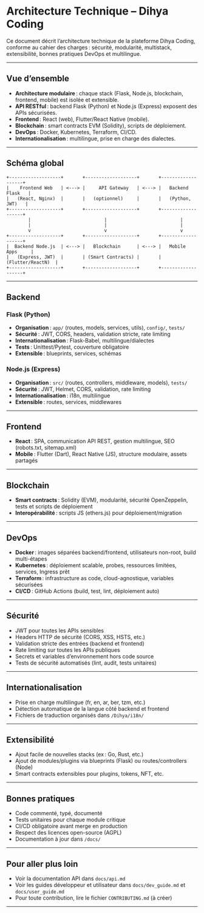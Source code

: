 # Architecture Technique – Dihya Coding

Ce document décrit l’architecture technique de la plateforme Dihya Coding, conforme au cahier des charges : sécurité, modularité, multistack, extensibilité, bonnes pratiques DevOps et multilingue.

---

## Vue d’ensemble

- **Architecture modulaire** : chaque stack (Flask, Node.js, blockchain, frontend, mobile) est isolée et extensible.
- **API RESTful** : backend Flask (Python) et Node.js (Express) exposent des APIs sécurisées.
- **Frontend** : React (web), Flutter/React Native (mobile).
- **Blockchain** : smart contracts EVM (Solidity), scripts de déploiement.
- **DevOps** : Docker, Kubernetes, Terraform, CI/CD.
- **Internationalisation** : multilingue, prise en charge des dialectes.

---

## Schéma global

```
+-------------------+       +-------------------+       +-------------------+
|    Frontend Web   | <---> |     API Gateway   | <---> |   Backend Flask   |
|   (React, Nginx)  |       |   (optionnel)     |       |   (Python, JWT)   |
+-------------------+       +-------------------+       +-------------------+
        |                           |                           |
        |                           |                           |
        v                           v                           v
+-------------------+       +-------------------+       +-------------------+
|  Backend Node.js  | <---> |   Blockchain      | <---> |   Mobile Apps     |
|   (Express, JWT)  |       | (Smart Contracts) |       | (Flutter/ReactN)  |
+-------------------+       +-------------------+       +-------------------+
```

---

## Backend

### Flask (Python)

- **Organisation** : `app/` (routes, models, services, utils), `config/`, `tests/`
- **Sécurité** : JWT, CORS, headers, validation stricte, rate limiting
- **Internationalisation** : Flask-Babel, multilingue/dialectes
- **Tests** : Unittest/Pytest, couverture obligatoire
- **Extensible** : blueprints, services, schémas

### Node.js (Express)

- **Organisation** : `src/` (routes, controllers, middleware, models), `tests/`
- **Sécurité** : JWT, Helmet, CORS, validation, rate limiting
- **Internationalisation** : i18n, multilingue
- **Extensible** : routes, services, middlewares

---

## Frontend

- **React** : SPA, communication API REST, gestion multilingue, SEO (robots.txt, sitemap.xml)
- **Mobile** : Flutter (Dart), React Native (JS), structure modulaire, assets partagés

---

## Blockchain

- **Smart contracts** : Solidity (EVM), modularité, sécurité OpenZeppelin, tests et scripts de déploiement
- **Interopérabilité** : scripts JS (ethers.js) pour déploiement/migration

---

## DevOps

- **Docker** : images séparées backend/frontend, utilisateurs non-root, build multi-étapes
- **Kubernetes** : déploiement scalable, probes, ressources limitées, services, Ingress prêt
- **Terraform** : infrastructure as code, cloud-agnostique, variables sécurisées
- **CI/CD** : GitHub Actions (build, test, lint, déploiement auto)

---

## Sécurité

- JWT pour toutes les APIs sensibles
- Headers HTTP de sécurité (CORS, XSS, HSTS, etc.)
- Validation stricte des entrées (backend et frontend)
- Rate limiting sur toutes les APIs publiques
- Secrets et variables d’environnement hors code source
- Tests de sécurité automatisés (lint, audit, tests unitaires)

---

## Internationalisation

- Prise en charge multilingue (fr, en, ar, ber, tzm, etc.)
- Détection automatique de la langue côté backend et frontend
- Fichiers de traduction organisés dans `/Dihya/i18n/`

---

## Extensibilité

- Ajout facile de nouvelles stacks (ex : Go, Rust, etc.)
- Ajout de modules/plugins via blueprints (Flask) ou routes/controllers (Node)
- Smart contracts extensibles pour plugins, tokens, NFT, etc.

---

## Bonnes pratiques

- Code commenté, typé, documenté
- Tests unitaires pour chaque module critique
- CI/CD obligatoire avant merge en production
- Respect des licences open-source (AGPL)
- Documentation à jour dans `/docs/`

---

## Pour aller plus loin

- Voir la documentation API dans `docs/api.md`
- Voir les guides développeur et utilisateur dans `docs/dev_guide.md` et `docs/user_guide.md`
- Pour toute contribution, lire le fichier `CONTRIBUTING.md` (à créer)

---